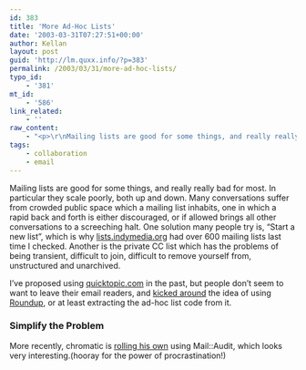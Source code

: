 ```yaml
---
id: 383
title: 'More Ad-Hoc Lists'
date: '2003-03-31T07:27:51+00:00'
author: Kellan
layout: post
guid: 'http://lm.quxx.info/?p=383'
permalink: /2003/03/31/more-ad-hoc-lists/
typo_id:
    - '381'
mt_id:
    - '586'
link_related:
    - ''
raw_content:
    - "<p>\r\nMailing lists are good for some things, and really really bad for most.  In particular they scale poorly, both up and down.  Many conversations suffer from crowded public space which a mailing list inhabits, one in which a rapid back and forth is either discouraged, or if allowed brings all other conversations to a screeching halt.  One solution many people try is, \\\"Start a new list\\\", which is why <a href=\\\"http://lists.indymedia.org\\\">lists.indymedia.org</a> had over 600 mailing lists last time I checked.  Another is the private CC list which has the problems of being transient, difficult to join, difficult to remove yourself from, unstructured and unarchived.\r\n</p>\r\n<p>\r\nI\\'ve proposed using \r\n<a href=\\\"http://quicktopic.com\\\">quicktopic.com</a> in the past, but people don\\'t seem to want to leave their email readers, and \r\n<a href=\\\"http://laughingmeme.org/archives/000249.html\\\">kicked around</a> the idea of using \r\n<a href=\\\"http://roundup.sourceforge.net/\\\">Roundup</a>, or at least extracting the ad-hoc list code from it.\r\n</p>\r\n<p>\r\n<h3>Simplify the Problem</h3>\r\nMore recently, chromatic is \r\n<a href=\\\"http://use.perl.org/~chromatic/journal/10954\\\">rolling his own</a> using Mail::Audit, which looks very interesting.(hooray for the power of procrastination!)\r\n</p>"
tags:
    - collaboration
    - email
---
```


Mailing lists are good for some things, and really really bad for most. In particular they scale poorly, both up and down. Many conversations suffer from crowded public space which a mailing list inhabits, one in which a rapid back and forth is either discouraged, or if allowed brings all other conversations to a screeching halt. One solution many people try is, “Start a new list”, which is why [lists.indymedia.org](http://lists.indymedia.org) had over 600 mailing lists last time I checked. Another is the private CC list which has the problems of being transient, difficult to join, difficult to remove yourself from, unstructured and unarchived.

I’ve proposed using [quicktopic.com](http://quicktopic.com) in the past, but people don’t seem to want to leave their email readers, and [kicked around](http://laughingmeme.org/archives/000249.html) the idea of using [Roundup](http://roundup.sourceforge.net/), or at least extracting the ad-hoc list code from it.

### Simplify the Problem

More recently, chromatic is [rolling his own](http://use.perl.org/~chromatic/journal/10954) using Mail::Audit, which looks very interesting.(hooray for the power of procrastination!) 